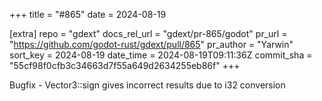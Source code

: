 +++
title = "#865"
date = 2024-08-19

[extra]
repo = "gdext"
docs_rel_url = "gdext/pr-865/godot"
pr_url = "https://github.com/godot-rust/gdext/pull/865"
pr_author = "Yarwin"
sort_key = 2024-08-19
date_time = 2024-08-19T09:11:36Z
commit_sha = "55cf98f0cfb3c34663d7f55a649d2634255eb86f"
+++

Bugfix - Vector3::sign gives incorrect results due to i32 conversion

